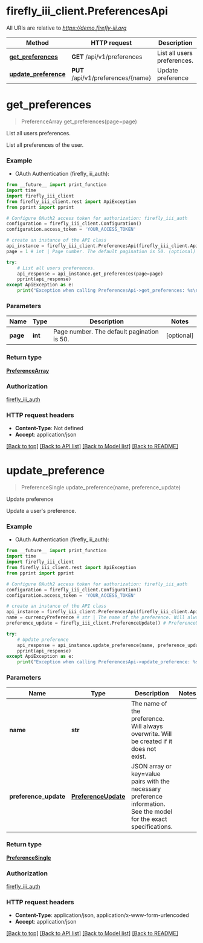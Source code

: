 # firefly_iii_client.PreferencesApi

All URIs are relative to *https://demo.firefly-iii.org*

Method | HTTP request | Description
------------- | ------------- | -------------
[**get_preferences**](PreferencesApi.md#get_preferences) | **GET** /api/v1/preferences | List all users preferences.
[**update_preference**](PreferencesApi.md#update_preference) | **PUT** /api/v1/preferences/{name} | Update preference


# **get_preferences**
> PreferenceArray get_preferences(page=page)

List all users preferences.

List all preferences of the user.

### Example

* OAuth Authentication (firefly_iii_auth): 
```python
from __future__ import print_function
import time
import firefly_iii_client
from firefly_iii_client.rest import ApiException
from pprint import pprint

# Configure OAuth2 access token for authorization: firefly_iii_auth
configuration = firefly_iii_client.Configuration()
configuration.access_token = 'YOUR_ACCESS_TOKEN'

# create an instance of the API class
api_instance = firefly_iii_client.PreferencesApi(firefly_iii_client.ApiClient(configuration))
page = 1 # int | Page number. The default pagination is 50. (optional)

try:
    # List all users preferences.
    api_response = api_instance.get_preferences(page=page)
    pprint(api_response)
except ApiException as e:
    print("Exception when calling PreferencesApi->get_preferences: %s\n" % e)
```

### Parameters

Name | Type | Description  | Notes
------------- | ------------- | ------------- | -------------
 **page** | **int**| Page number. The default pagination is 50. | [optional] 

### Return type

[**PreferenceArray**](PreferenceArray.md)

### Authorization

[firefly_iii_auth](../README.md#firefly_iii_auth)

### HTTP request headers

 - **Content-Type**: Not defined
 - **Accept**: application/json

[[Back to top]](#) [[Back to API list]](../README.md#documentation-for-api-endpoints) [[Back to Model list]](../README.md#documentation-for-models) [[Back to README]](../README.md)

# **update_preference**
> PreferenceSingle update_preference(name, preference_update)

Update preference

Update a user's preference.

### Example

* OAuth Authentication (firefly_iii_auth): 
```python
from __future__ import print_function
import time
import firefly_iii_client
from firefly_iii_client.rest import ApiException
from pprint import pprint

# Configure OAuth2 access token for authorization: firefly_iii_auth
configuration = firefly_iii_client.Configuration()
configuration.access_token = 'YOUR_ACCESS_TOKEN'

# create an instance of the API class
api_instance = firefly_iii_client.PreferencesApi(firefly_iii_client.ApiClient(configuration))
name = currencyPreference # str | The name of the preference. Will always overwrite. Will be created if it does not exist.
preference_update = firefly_iii_client.PreferenceUpdate() # PreferenceUpdate | JSON array or key=value pairs with the necessary preference information. See the model for the exact specifications.

try:
    # Update preference
    api_response = api_instance.update_preference(name, preference_update)
    pprint(api_response)
except ApiException as e:
    print("Exception when calling PreferencesApi->update_preference: %s\n" % e)
```

### Parameters

Name | Type | Description  | Notes
------------- | ------------- | ------------- | -------------
 **name** | **str**| The name of the preference. Will always overwrite. Will be created if it does not exist. | 
 **preference_update** | [**PreferenceUpdate**](PreferenceUpdate.md)| JSON array or key&#x3D;value pairs with the necessary preference information. See the model for the exact specifications. | 

### Return type

[**PreferenceSingle**](PreferenceSingle.md)

### Authorization

[firefly_iii_auth](../README.md#firefly_iii_auth)

### HTTP request headers

 - **Content-Type**: application/json, application/x-www-form-urlencoded
 - **Accept**: application/json

[[Back to top]](#) [[Back to API list]](../README.md#documentation-for-api-endpoints) [[Back to Model list]](../README.md#documentation-for-models) [[Back to README]](../README.md)


